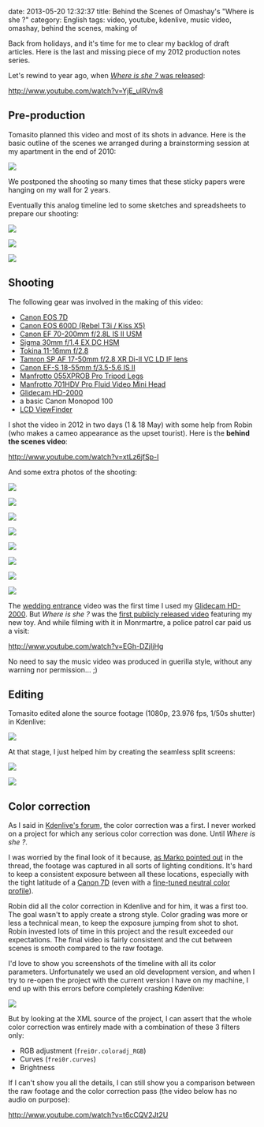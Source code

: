 date: 2013-05-20 12:32:37
title: Behind the Scenes of Omashay's "Where is she ?"
category: English
tags: video, youtube, kdenlive, music video, omashay, behind the scenes, making of


Back from holidays, and it's time for me to clear my backlog of draft articles. Here is the last and missing piece of my 2012 production notes series.

Let's rewind to year ago, when [*Where is she ?* was released](http://kevin.deldycke.com/2012/08/where-is-she-music-video-released/):

http://www.youtube.com/watch?v=YjE_uIRVnv8


## Pre-production

Tomasito planned this video and most of its shots in advance. Here is the basic outline of the scenes we arranged during a brainstorming session at my apartment in the end of 2010:

![](/static/uploads/2013/where-is-she-scenes-timeline.jpg)

We postponed the shooting so many times that these sticky papers were hanging on my wall for 2 years.

Eventually this analog timeline led to some sketches and spreadsheets to prepare our shooting:

![](/static/uploads/2013/where-id-she-preproduction-sketches.jpg)

![](/static/uploads/2013/where-is-she-roadbook.png)

![](/static/uploads/2013/where-is-she-sequence.png)


## Shooting

The following gear was involved in the making of this video:

  * [Canon EOS 7D](http://www.amazon.com/gp/product/B002NEGTTW/ref=as_li_tf_tl?ie=UTF8&tag=kevideld-20&linkCode=as2&camp=217145&creative=399381&creativeASIN=B002NEGTTW)
  * [Canon EOS 600D (Rebel T3i / Kiss X5)](http://www.amazon.com/gp/product/B004M170YC/ref=as_li_ss_tl?ie=UTF8&camp=1789&creative=390957&creativeASIN=B004M170YC&linkCode=as2&tag=kevideld-20)
  * [Canon EF 70-200mm f/2.8L IS II USM](http://www.amazon.com/gp/product/B0033PRWSW/ref=as_li_ss_tl?ie=UTF8&camp=1789&creative=390957&creativeASIN=B0033PRWSW&linkCode=as2&tag=kevideld-20)
  * [Sigma 30mm f/1.4 EX DC HSM](http://www.amazon.com/gp/product/B0007U0GZM/ref=as_li_tf_tl?ie=UTF8&tag=kevideld-20&linkCode=as2&camp=217145&creative=399381&creativeASIN=B0007U0GZM)
  * [Tokina 11-16mm f/2.8](http://www.amazon.com/gp/product/B0014Z3XMC/ref=as_li_tf_tl?ie=UTF8&tag=kevideld-20&linkCode=as2&camp=217145&creative=399373&creativeASIN=B0014Z3XMC)
  * [Tamron SP AF 17-50mm f/2.8 XR Di-II VC LD IF lens](http://www.amazon.com/gp/product/B002LVUIXA/ref=as_li_tf_tl?ie=UTF8&tag=kevideld-20&linkCode=as2&camp=217145&creative=399381&creativeASIN=B002LVUIXA)
  * [Canon EF-S 18-55mm f/3.5-5.6 IS II](http://www.amazon.com/gp/product/B000V5K3FG/ref=as_li_ss_tl?ie=UTF8&camp=1789&creative=390957&creativeASIN=B000V5K3FG&linkCode=as2&tag=kevideld-20)
  * [Manfrotto 055XPROB Pro Tripod Legs](http://www.amazon.com/gp/product/B000UMX7FI/ref=as_li_ss_tl?ie=UTF8&camp=1789&creative=390957&creativeASIN=B000UMX7FI&linkCode=as2&tag=kevideld-20)
  * [Manfrotto 701HDV Pro Fluid Video Mini Head](http://www.amazon.com/gp/product/B001AT314M/ref=as_li_ss_tl?ie=UTF8&camp=1789&creative=390957&creativeASIN=B001AT314M&linkCode=as2&tag=kevideld-20)
  * [Glidecam HD-2000](http://www.amazon.com/gp/product/B0020LB0MO/ref=as_li_ss_tl?ie=UTF8&camp=1789&creative=390957&creativeASIN=B0020LB0MO&linkCode=as2&tag=kevideld-20)
  * a basic Canon Monopod 100
  * [LCD ViewFinder](http://www.amazon.com/gp/product/B003A2BU5E/ref=as_li_tf_tl?ie=UTF8&tag=kevideld-20&linkCode=as2&camp=217145&creative=399381&creativeASIN=B003A2BU5E)


I shot the video in 2012 in two days (1 & 18 May) with some help from Robin (who makes a cameo appearance as the upset tourist). Here is the **behind the scenes video**:

http://www.youtube.com/watch?v=xtLz6jfSp-I


And some extra photos of the shooting:

![](/static/uploads/2013/where-is-she-behind-the-scenes-001.jpg)

![](/static/uploads/2013/where-is-she-behind-the-scenes-003.jpg)

![](/static/uploads/2013/where-is-she-behind-the-scenes-006.jpg)

![](/static/uploads/2013/where-is-she-behind-the-scenes-008.jpg)

![](/static/uploads/2013/where-is-she-behind-the-scenes-009.jpg)

![](/static/uploads/2013/where-is-she-behind-the-scenes-010.jpg)

![](/static/uploads/2013/where-is-she-behind-the-scenes-013.jpg)

![](/static/uploads/2013/where-is-she-behind-the-scenes-021.jpg)


The [wedding entrance](http://kevin.deldycke.com/2012/11/wedding-entrance-paris-video-postcard/) video was the first time I used my [Glidecam HD-2000](http://www.amazon.com/gp/product/B0020LB0MO/ref=as_li_ss_tl?ie=UTF8&camp=1789&creative=390957&creativeASIN=B0020LB0MO&linkCode=as2&tag=kevideld-20). But *Where is she ?* was the [first publicly released video](http://kevin.deldycke.com/2012/08/where-is-she-music-video-released/) featuring my new toy. And while filming with it in Monrmartre, a police patrol car paid us a visit:

http://www.youtube.com/watch?v=EGh-DZjIjHg

No need to say the music video was produced in guerilla style, without any warning nor permission... ;)


## Editing

Tomasito edited alone the source footage (1080p, 23.976 fps, 1/50s shutter) in Kdenlive:

![](/static/uploads/2013/where-is-she-ungraded-kdenlive-timeline.jpg)


At that stage, I just helped him by creating the seamless split screens:

![](/static/uploads/2013/where-is-she-split-screen-001.jpg)

![](/static/uploads/2013/where-is-she-split-screen-002.jpg)


## Color correction

As I said in [Kdenlive's forum](http://kdenlive.org/forum/music-video-paris-color-grading-example#comment-18744), the color correction was a first. I never worked on a project for which any serious color correction was done. Until *Where is she ?*.

I was worried by the final look of it because, [as Marko pointed out](http://kdenlive.org/forum/music-video-paris-color-grading-example#comment-18690) in the thread, the footage was captured in all sorts of lighting conditions. It's hard to keep a consistent exposure between all these locations, especially with the tight latitude of a [Canon 7D](http://www.amazon.com/gp/product/B002NEGTTW/ref=as_li_tf_tl?ie=UTF8&tag=kevideld-20&linkCode=as2&camp=217145&creative=399381&creativeASIN=B002NEGTTW) (even with a [fine-tuned neutral color profile](http://prolost.com/flat)).

Robin did all the color correction in Kdenlive and for him, it was a first too. The goal wasn't to apply create a strong style. Color grading was more or less a technical mean, to keep the exposure jumping from shot to shot. Robin invested lots of time in this project and the result exceeded our expectations. The final video is fairly consistent and the cut between scenes is smooth compared to the raw footage.

I'd love to show you screenshots of the timeline with all its color parameters. Unfortunately we used an old development version, and when I try to re-open the project with the current version I have on my machine, I end up with this errors before completely crashing Kdenlive:

![](/static/uploads/2013/kdenlive-missing-color-filters.png)

But by looking at the XML source of the project, I can assert that the whole color correction was entirely made with a combination of these 3 filters only:

  * RGB adjustment (`frei0r.coloradj_RGB`)
  * Curves (`frei0r.curves`)
  * Brightness

If I can't show you all the details, I can still show you a comparison between the raw footage and the color correction pass (the video below has no audio on purpose):

http://www.youtube.com/watch?v=t6cCQV2Jt2U
